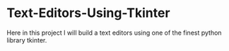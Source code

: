# Text-Editors-Using-Tkinter
Here in this project I will build a text editors using one of the finest python library tkinter.
